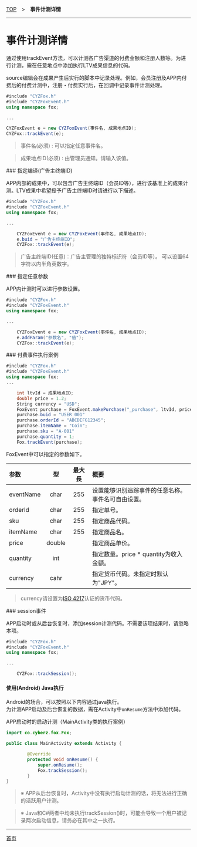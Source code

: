 [TOP](../../README.md)　>　**事件计测详情**

---

# 事件计测详情

通过使用trackEvent方法，可以计测各广告渠道的付费金额和注册人数等。为进行计测，需在任意地点中添加执行LTV成果信息的代码。

source编辑会在成果产生后实行的脚本中记录处理。例如，会员注册及APP内付费后的付费计测中，注册・付费实行后，在回调中记录事件计测处理。

```cs
#include "CYZFox.h"
#include "CYZFoxEvent.h"
using namespace fox;

...

CYZFoxEvent e = new CYZFoxEvent(事件名, 成果地点ID);
CYZFox::trackEvent(e);
```

> 事件名(必须) : 可以指定任意事件名。

> 成果地点ID(必须) : 由管理员通知。请输入该值。

<div id="add_buid"></div>
### 指定编译(广告主终端ID)

APP内部的成果中，可以包含广告主终端ID（会员ID等），进行该基准上的成果计测。LTV成果中希望授予广告主终端ID时请进行以下描述。

```cs
#include "CYZFox.h"
#include "CYZFoxEvent.h"
using namespace fox;

...

	CYZFoxEvent e = new CYZFoxEvent(事件名, 成果地点ID);
	e.buid = "广告主终端ID";
	CYZFox::trackEvent(e);
```

> 广告主终端ID(任意)：广告主管理的独特标识符（会员ID等）。
可以设置64字符以内半角英数字。

<div id="add_params"></div>
### 指定任意参数

APP内计测时可以进行参数设置。

```cs
#include "CYZFox.h"
#include "CYZFoxEvent.h"
using namespace fox;

...

	CYZFoxEvent e = new CYZFoxEvent(事件名, 成果地点ID);
	e.addParam("参数名", "值");
	CYZFox::trackEvent(e);
```

<div id="purchase"></div>
### 付费事件执行案例

```cs
#include "CYZFox.h"
#include "CYZFoxEvent.h"
using namespace fox;
...

	int ltvId = 成果地点ID;
	double price = 1.2;
	String currency = "USD";
	FoxEvent purchase = FoxEvent.makePurchase("_purchase", ltvId, price, currency);
	purchase.buid = "USER_001"
	purchase.orderId = "ABCDEFG12345";
	purchase.itemName = "Coin";
	purchase.sku = "A-001"
	purchase.quantity = 1;
	Fox.trackEvent(purchase);
```

FoxEvent中可以指定的参数如下。

|参数|型|最大長|概要|
|:------|:------:|:------:|:------|
|eventName|char|255|设置能够识别追踪事件的任意名称。事件名可自由设置。|
|orderId|char|255|指定单号。|
|sku|char|255|指定商品代码。|
|itemName|char|255|指定商品名。|
|price|double||指定商品单价。|
|quantity|int||指定数量。price * quantity为收入金额。|
|currency|cahr||指定货币代码。未指定时默认为"JPY"。|

> currency请设置为[ISO 4217](http://ja.wikipedia.org/wiki/ISO_4217)认证的货币代码。

<div id="session"></div>
### session事件

APP启动时或从后台恢复时，添加session计测代码。不需要该项结果时，请忽略本项。

```cs
#include "CYZFox.h"
#include "CYZFoxEvent.h"
using namespace fox;

...

	CYZFox::trackSession();
```

#### 使用(Android) Java执行

Android的场合，可以按照以下内容通过java执行。<br>
为计测APP启动及后台恢复的数据，需在Activity中`onResume`方法中添加代码。

APP启动时的启动计测（MainActivity类的执行案例）
```java
import co.cyberz.fox.Fox;

public class MainActivity extends Activity {

		@Override
		protected void onResume() {
            super.onResume();
            Fox.trackSession();
		}
}
```
> ※ APP从后台恢复时，Activity中没有执行启动计测的话，将无法进行正确的活跃用户计测。

> ※ Java和C#两者中均未执行trackSession()时，可能会导致一个用户被记录两次启动信息，请务必在其中之一执行。




---
[首页](../../README.md)
